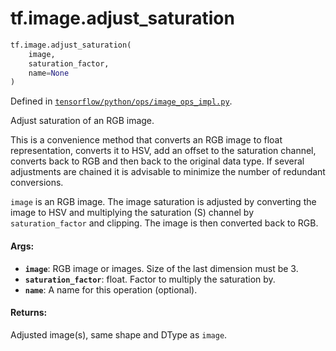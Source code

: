 <div itemscope itemtype="http://developers.google.com/ReferenceObject">
<meta itemprop="name" content="tf.image.adjust_saturation" />
<meta itemprop="path" content="Stable" />
</div>

# tf.image.adjust_saturation

``` python
tf.image.adjust_saturation(
    image,
    saturation_factor,
    name=None
)
```



Defined in [`tensorflow/python/ops/image_ops_impl.py`](/code/stable/tensorflow/python/ops/image_ops_impl.py).

Adjust saturation of an RGB image.

This is a convenience method that converts an RGB image to float
representation, converts it to HSV, add an offset to the saturation channel,
converts back to RGB and then back to the original data type. If several
adjustments are chained it is advisable to minimize the number of redundant
conversions.

`image` is an RGB image.  The image saturation is adjusted by converting the
image to HSV and multiplying the saturation (S) channel by
`saturation_factor` and clipping. The image is then converted back to RGB.

#### Args:

* <b>`image`</b>: RGB image or images. Size of the last dimension must be 3.
* <b>`saturation_factor`</b>: float. Factor to multiply the saturation by.
* <b>`name`</b>: A name for this operation (optional).


#### Returns:

Adjusted image(s), same shape and DType as `image`.
